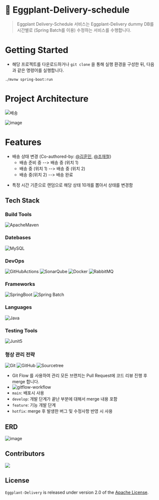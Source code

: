 # 🚚 Eggplant-Delivery-schedule
> Eggplant Delivery-Schedule 서비스는 Eggplant-Delivery dummy DB를 시간별로 (Spring Batch를 이용) 수정하는 서비스를 수행합니다.

# Getting Started
- 해당 프로젝트를 다운로드하거나 `git clone` 을 통해 실행 환경을 구성한 뒤, 다음과 같은 명령어를 실행합니다.

```
./mvnw spring-boot:run
```

# Project Architecture

![배송](https://user-images.githubusercontent.com/53285909/184058391-1a8d0582-a190-456c-b1a7-40b7dbf6159a.svg)

![image](https://user-images.githubusercontent.com/53285909/184069587-cee635ea-0f6c-454a-a004-6cbaa69abd1f.png)

# Features

- 배송 상태 변경 (Co-authored-by: [@김훈민](http://github.com/bunsung92), [@조재철](https://github.com/JoisFe))
  - 배송 준비 중 --> 배송 중 (위치 1)
  - 배송 중 (위치 1) --> 배송 중 (위치 2)
  - 배송 중(위치 2) --> 배송 완료
  
* 특정 시간 기준으로 랜덤으로 해당 상태 10개를 뽑아서 상태를 변경함 

## Tech Stack
### Build Tools

![ApacheMaven](https://img.shields.io/badge/Maven-C71A36?style=flat&logo=ApacheMaven&logoColor=white)

### Datebases

![MySQL](https://img.shields.io/badge/MySQL-4479A1?style=flat&logo=MySQL&logoColor=white)

### DevOps

![GitHubActions](https://img.shields.io/badge/GitHub%20Actions-2088FF?style=flat&logo=GitHubActions&logoColor=white)
![SonarQube](https://img.shields.io/badge/SonarQube-4E98CD?style=flat&logo=SonarQube&logoColor=white)
![Docker](https://img.shields.io/badge/Docker-2496ED?style=flat&logo=Docker&logoColor=white)
![RabbitMQ](http://img.shields.io/badge/RabbitMQ-FF81F9?style=flat&logo=RabbitMQ&logoColor=#FF6600)

### Frameworks

![SpringBoot](https://img.shields.io/badge/Spring%20Boot-6DB33F?style=flat&logo=SpringBoot&logoColor=white)
![Spring Batch](https://img.shields.io/badge/Spring%20Batch-6DB33F?style=flat&logo=Spring&logoColor=white)

### Languages

![Java](https://img.shields.io/badge/Java-ED8B00?style=for-the-badge&logo=java&logoColor=white&style=flat)

### Testing Tools

![Junit5](https://img.shields.io/badge/Junit5-25A162?style=flat&logo=Junit5&logoColor=white)

### 형상 관리 전략

![Git](https://img.shields.io/badge/Git-F05032?style=flat&logo=Git&logoColor=white)
![GitHub](https://img.shields.io/badge/GitHub-181717?style=flat&logo=GitHub&logoColor=white)
![Sourcetree](https://img.shields.io/badge/Sourcetree-0052CC?style=flat&logo=Sourcetree&logoColor=white)

- Git Flow 를 사용하여 관리
  모든 브랜치는 Pull Request에 코드 리뷰 진행 후 merge 합니다.
- ![gitflow-workflow](https://user-images.githubusercontent.com/54662174/183854876-aa8c7e55-ce19-4cbf-ba7c-8921ab7a8ab8.png)
- `main`: 배포시 사용
- `develop`: 개발 단계가 끝난 부분에 대해서 merge 내용 포함
- `feature`: 기능 개발 단계
- `hotfix`: merge 후 발생한 버그 및 수정사항 반영 시 사용

## ERD
![image](https://user-images.githubusercontent.com/53285909/184069243-7778ccaf-c36d-4562-ac86-2f3debc66599.png)
## Contributors

<a href="https://github.com/nhn-academy/eggplant-delivery/graphs/contributors">
<img src="https://contrib.rocks/image?repo=nhn-academy/eggplant-delivery" />
</a>


## License

`Eggplant-Delivery` is released under version 2.0 of the [Apache License](https://www.apache.org/licenses/LICENSE-2.0).
